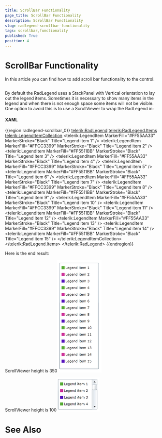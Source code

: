 ```yaml
---
title: ScrollBar Functionality
page_title: ScrollBar Functionality
description: ScrollBar Functionality
slug: radlegend-scrollbar-functionality
tags: scrollbar,functionality
published: True
position: 4
---
```


# ScrollBar Functionality



In this article you can find how to add scroll bar functionality to the control.
      

## 

By default the RadLegend uses a StackPanel with Vertical orientation to lay out the legend items.
          Sometimes it is necessary to show many items in the legend and when there is not enough space some items will not be visible.
          One option to avoid this is to use a ScrollViewer to wrap the RadLegend in:
        

#### __XAML__

{{region radlegend-scrollbar_0}}
	<ScrollViewer VerticalScrollBarVisibility="Auto" Width="130" Height="350">
	    <telerik:RadLegend>
	        <telerik:RadLegend.Items>
	            <telerik:LegendItemCollection>
	                <telerik:LegendItem MarkerFill="#FF55AA33" MarkerStroke="Black" Title="Legend item 1" />
	                <telerik:LegendItem MarkerFill="#FFCC3399" MarkerStroke="Black" Title="Legend item 2" />
	                <telerik:LegendItem MarkerFill="#FF5511BB" MarkerStroke="Black" Title="Legend item 3" />
	                <telerik:LegendItem MarkerFill="#FF55AA33" MarkerStroke="Black" Title="Legend item 4" />
	                <telerik:LegendItem MarkerFill="#FFCC3399" MarkerStroke="Black" Title="Legend item 5" />
	                <telerik:LegendItem MarkerFill="#FF5511BB" MarkerStroke="Black" Title="Legend item 6" />
	                <telerik:LegendItem MarkerFill="#FF55AA33" MarkerStroke="Black" Title="Legend item 7" />
	                <telerik:LegendItem MarkerFill="#FFCC3399" MarkerStroke="Black" Title="Legend item 8" />
	                <telerik:LegendItem MarkerFill="#FF5511BB" MarkerStroke="Black" Title="Legend item 9" />
	                <telerik:LegendItem MarkerFill="#FF55AA33" MarkerStroke="Black" Title="Legend item 10" />
	                <telerik:LegendItem MarkerFill="#FFCC3399" MarkerStroke="Black" Title="Legend item 11" />
	                <telerik:LegendItem MarkerFill="#FF5511BB" MarkerStroke="Black" Title="Legend item 12" />
	                <telerik:LegendItem MarkerFill="#FF55AA33" MarkerStroke="Black" Title="Legend item 13" />
	                <telerik:LegendItem MarkerFill="#FFCC3399" MarkerStroke="Black" Title="Legend item 14" />
	                <telerik:LegendItem MarkerFill="#FF5511BB" MarkerStroke="Black" Title="Legend item 15" />
	            </telerik:LegendItemCollection>
	        </telerik:RadLegend.Items>
	    </telerik:RadLegend>
	</ScrollViewer>
	{{endregion}}



Here is the end result:
        

ScrollViewer height is 350![radlegend-scrollbar-0-H 350](images/radlegend-scrollbar-0-H350.png)

ScrollViewer height is 100![radlegend-scrollbar-0-H 100](images/radlegend-scrollbar-0-H100.png)

# See Also
